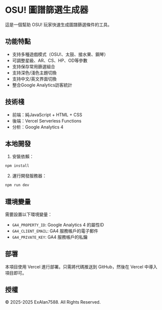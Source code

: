 # OSU! 圖譜篩選生成器

這是一個幫助 OSU! 玩家快速生成圖譜篩選條件的工具。

## 功能特點

- 支持多種遊戲模式（OSU!、太鼓、接水果、鋼琴）
- 可調整星級、AR、CS、HP、OD等參數
- 支持保存常用篩選組合
- 支持深色/淺色主題切換
- 支持中文/英文界面切換
- 整合Google Analytics訪客統計

## 技術棧

- 前端：純JavaScript + HTML + CSS
- 後端：Vercel Serverless Functions
- 分析：Google Analytics 4

## 本地開發

1. 安裝依賴：
```bash
npm install
```

2. 運行開發服務器：
```bash
npm run dev
```

## 環境變量

需要設置以下環境變量：

- `GA4_PROPERTY_ID`: Google Analytics 4 的屬性ID
- `GA4_CLIENT_EMAIL`: GA4 服務帳戶的電子郵件
- `GA4_PRIVATE_KEY`: GA4 服務帳戶的私鑰

## 部署

本項目使用 Vercel 進行部署。只需將代碼推送到 GitHub，然後在 Vercel 中導入項目即可。

## 授權

© 2025-2025 ExAlan7588. All Rights Reserved. 
